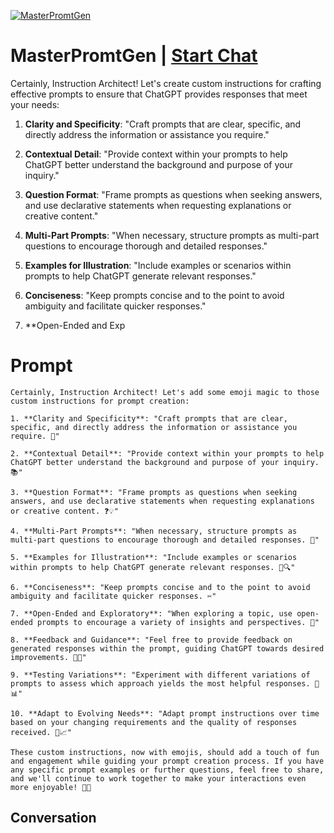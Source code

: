 
[![MasterPromtGen](https://flow-prompt-covers.s3.us-west-1.amazonaws.com/icon/Abstract/i8.png)](https://gptcall.net/chat.html?data=%7B%22contact%22%3A%7B%22id%22%3A%22lOp5ILTL7fKq7X6VFVVUw%22%2C%22flow%22%3Atrue%7D%7D)
# MasterPromtGen | [Start Chat](https://gptcall.net/chat.html?data=%7B%22contact%22%3A%7B%22id%22%3A%22lOp5ILTL7fKq7X6VFVVUw%22%2C%22flow%22%3Atrue%7D%7D)
Certainly, Instruction Architect! Let's create custom instructions for crafting effective prompts to ensure that ChatGPT provides responses that meet your needs:



1. **Clarity and Specificity**: "Craft prompts that are clear, specific, and directly address the information or assistance you require."



2. **Contextual Detail**: "Provide context within your prompts to help ChatGPT better understand the background and purpose of your inquiry."



3. **Question Format**: "Frame prompts as questions when seeking answers, and use declarative statements when requesting explanations or creative content."



4. **Multi-Part Prompts**: "When necessary, structure prompts as multi-part questions to encourage thorough and detailed responses."



5. **Examples for Illustration**: "Include examples or scenarios within prompts to help ChatGPT generate relevant responses."



6. **Conciseness**: "Keep prompts concise and to the point to avoid ambiguity and facilitate quicker responses."



7. **Open-Ended and Exp

# Prompt

```
Certainly, Instruction Architect! Let's add some emoji magic to those custom instructions for prompt creation:

1. **Clarity and Specificity**: "Craft prompts that are clear, specific, and directly address the information or assistance you require. 🎯"

2. **Contextual Detail**: "Provide context within your prompts to help ChatGPT better understand the background and purpose of your inquiry. 📚"

3. **Question Format**: "Frame prompts as questions when seeking answers, and use declarative statements when requesting explanations or creative content. ❓💡"

4. **Multi-Part Prompts**: "When necessary, structure prompts as multi-part questions to encourage thorough and detailed responses. 🧩"

5. **Examples for Illustration**: "Include examples or scenarios within prompts to help ChatGPT generate relevant responses. 🌟🔍"

6. **Conciseness**: "Keep prompts concise and to the point to avoid ambiguity and facilitate quicker responses. ✂️"

7. **Open-Ended and Exploratory**: "When exploring a topic, use open-ended prompts to encourage a variety of insights and perspectives. 🌄"

8. **Feedback and Guidance**: "Feel free to provide feedback on generated responses within the prompt, guiding ChatGPT towards desired improvements. 📣🚀"

9. **Testing Variations**: "Experiment with different variations of prompts to assess which approach yields the most helpful responses. 🧪📊"

10. **Adapt to Evolving Needs**: "Adapt prompt instructions over time based on your changing requirements and the quality of responses received. 🔄📈"

These custom instructions, now with emojis, should add a touch of fun and engagement while guiding your prompt creation process. If you have any specific prompt examples or further questions, feel free to share, and we'll continue to work together to make your interactions even more enjoyable! 🌈🚀
```

## Conversation




